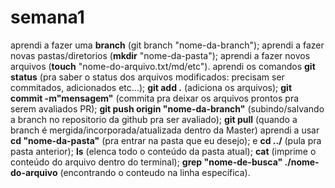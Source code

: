 # semana1
aprendi a fazer uma **branch** (git branch "nome-da-branch"); aprendi a fazer novas pastas/diretorios (**mkdir** "nome-da-pasta"); aprendi a fazer novos arquivos (**touch** "nome-do-arquivo.txt/md/etc").
aprendi os comandos **git status** (pra saber o status dos arquivos modificados: precisam ser commitados, adicionados etc...); **git add .** (adiciona os arquivos); **git commit -m"mensagem"** (commita pra deixar os arquivos prontos pra serem avaliados PR); **git push origin "nome-da-branch"** (subindo/salvando a branch no repositorio da github pra ser avaliado); **git pull** (quando a branch é mergida/incorporada/atualizada dentro da Master)
aprendi a usar **cd "nome-da-pasta"** (pra entrar na pasta que eu desejo); e **cd ../** (pula pra pasta anterior); **ls** (elenca todo o conteúdo da pasta atual); **cat** (imprime o conteúdo do arquivo dentro do terminal); **grep "nome-de-busca" ./nome-do-arquivo** (encontrando o conteudo na linha específica).